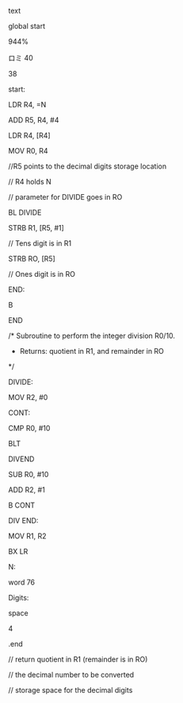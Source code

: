 text

global start

944%

ロミ 40

38

start:

LDR R4, =N

ADD R5, R4, #4

LDR R4, [R4]

MOV R0, R4

//R5 points to the decimal digits storage location

// R4 holds N

// parameter for DIVIDE goes in RO

BL DIVIDE

STRB R1, [R5, #1]

// Tens digit is in R1

STRB RO, [R5]

// Ones digit is in RO

END:

B

END

/* Subroutine to perform the integer division R0/10.

* Returns: quotient in R1, and remainder in RO

*/

DIVIDE:

MOV R2, #0

CONT:

CMP R0, #10

BLT

DIVEND

SUB R0, #10

ADD R2, #1

B CONT

DIV END:

MOV R1, R2

BX LR

N:

word 76

Digits:

space

4

.end

// return quotient in R1 (remainder is in RO)

// the decimal number to be converted

// storage space for the decimal digits
